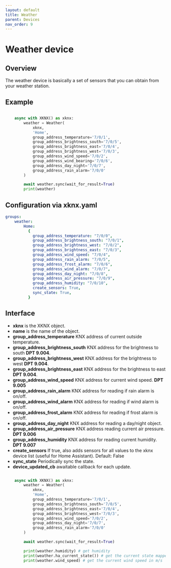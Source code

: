 ```yaml
---
layout: default
title: Weather
parent: Devices
nav_order: 9
---
```


# [](#header-1)Weather device

## [](#header-2)Overview

The weather device is basically a set of sensors that you can obtain from your weather station.

## [](#header-2)Example

```python

    async with XKNX() as xknx:
        weather = Weather(
            xknx,
            'Home',
            group_address_temperature='7/0/1',
            group_address_brightness_south='7/0/5',
            group_address_brightness_east='7/0/4',
            group_address_brightness_west='7/0/3',
            group_address_wind_speed='7/0/2',
            group_address_wind_bearing='7/0/6',
            group_address_day_night='7/0/7',
            group_address_rain_alarm='7/0/0'
        )

        await weather.sync(wait_for_result=True)
        print(weather)

```

## [](#header-2)Configuration via xknx.yaml

```yaml
groups:
    weather:
        Home:
          {
            group_address_temperature: "7/0/0",
            group_address_brightness_south: "7/0/1",
            group_address_brightness_west: "7/0/2",
            group_address_brightness_east: "7/0/3",
            group_address_wind_speed: "7/0/4",
            group_address_rain_alarm: "7/0/5",
            group_address_frost_alarm: "7/0/6",
            group_address_wind_alarm: "7/0/7",
            group_address_day_night: "7/0/8",
            group_address_air_pressure: "7/0/9",
            group_address_humidity: "7/0/10",
            create_sensors: True,
            sync_state: True,
          }
```

## [](#header-2)Interface

- **xknx** is the XKNX object.
- **name** is the name of the object.
- **group_address_temperature** KNX address of current outside temperature.
- **group_address_brightness_south** KNX address for the brightness to south **DPT 9.004**.
- **group_address_brightness_west** KNX address for the brightness to west **DPT 9.004**.
- **group_address_brightness_east** KNX address for the brightness to east **DPT 9.004**.
- **group_address_wind_speed** KNX address for current wind speed. **DPT 9.005**
- **group_address_rain_alarm** KNX address for reading if rain alarm is on/off.
- **group_address_wind_alarm** KNX address for reading if wind alarm is on/off.
- **group_address_frost_alarm** KNX address for reading if frost alarm is on/off.
- **group_address_day_night** KNX address for reading a day/night object.
- **group_address_air_pressure** KNX address reading current air pressure. **DPT 9.006**
- **group_address_humidity** KNX address for reading current humidity. **DPT 9.007**
- **create_sensors** If true, also adds sensors for all values to the xknx device list (useful for Home Assistant). Default: False
- **sync_state** Periodically sync the state.
- **device_updated_cb** awaitable callback for each update.

```python

    async with XKNX() as xknx:
        weather = Weather(
            xknx,
            'Home',
            group_address_temperature='7/0/1',
            group_address_brightness_south='7/0/5',
            group_address_brightness_east='7/0/4',
            group_address_brightness_west='7/0/3',
            group_address_wind_speed='7/0/2',
            group_address_day_night='7/0/7',
            group_address_rain_alarm='7/0/0'
        )

        await weather.sync(wait_for_result=True)

        print(weather.humidity) # get humidity
        print(weather.ha_current_state()) # get the current state mapped as a WeatherCondition enum value. (for HA mainly)
        print(weather.wind_speed) # get the current wind speed in m/s

```





